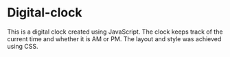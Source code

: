 # Digital-clock
This is a digital clock created using JavaScript.
The clock keeps track of the current time and whether it is AM or PM.
The layout and style was achieved using CSS.

